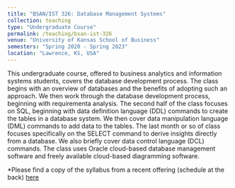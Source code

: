 ```yaml
---
title: "BSAN/IST 326: Database Management Systems"
collection: teaching
type: "Undergraduate Course"
permalink: /teaching/bsan-ist-326
venue: "University of Kansas School of Business"
semesters: "Spring 2020 - Spring 2023"
location: "Lawrence, KS, USA"
---
```


This undergraduate course, offered to business analytics and information systems students, covers the database development process. The class begins with an overview of databases and the benefits of adopting such an approach. We then work through the database development process, beginning with requirementa analysis. The second half of the class focuses on SQL, beginning with data definition language (DDL) commands to create the tables in a database system. We then cover data manipulation language (DML) commands to add data to the tables. The last month or so of class focuses specifically on the SELECT command to derive insights directly from a database. We also briefly cover data control language (DCL) commands. The class uses Oracle cloud-based database management software and freely available cloud-based diagramming software.

*Please find a copy of the syllabus from a recent offering (schedule at the back) [here](https://michae-lash.github.io/files/BSAN_IST_326_Lash_Syllabus_Spr23.pdf)
